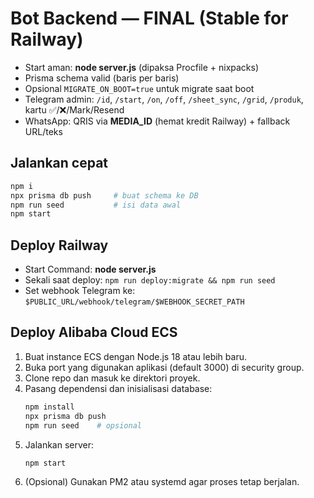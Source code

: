 
# Bot Backend — FINAL (Stable for Railway)

- Start aman: **node server.js** (dipaksa Procfile + nixpacks)
- Prisma schema valid (baris per baris)
- Opsional `MIGRATE_ON_BOOT=true` untuk migrate saat boot
- Telegram admin: `/id`, `/start`, `/on`, `/off`, `/sheet_sync`, `/grid`, `/produk`, kartu ✅/❌/Mark/Resend
- WhatsApp: QRIS via **MEDIA_ID** (hemat kredit Railway) + fallback URL/teks

## Jalankan cepat
```bash
npm i
npx prisma db push     # buat schema ke DB
npm run seed           # isi data awal
npm start
```

## Deploy Railway
- Start Command: **node server.js**
- Sekali saat deploy: `npm run deploy:migrate && npm run seed`
- Set webhook Telegram ke: `$PUBLIC_URL/webhook/telegram/$WEBHOOK_SECRET_PATH`

## Deploy Alibaba Cloud ECS
1. Buat instance ECS dengan Node.js 18 atau lebih baru.
2. Buka port yang digunakan aplikasi (default 3000) di security group.
3. Clone repo dan masuk ke direktori proyek.
4. Pasang dependensi dan inisialisasi database:
   ```bash
   npm install
   npx prisma db push
   npm run seed    # opsional
   ```
5. Jalankan server:
   ```bash
   npm start
   ```
6. (Opsional) Gunakan PM2 atau systemd agar proses tetap berjalan.
